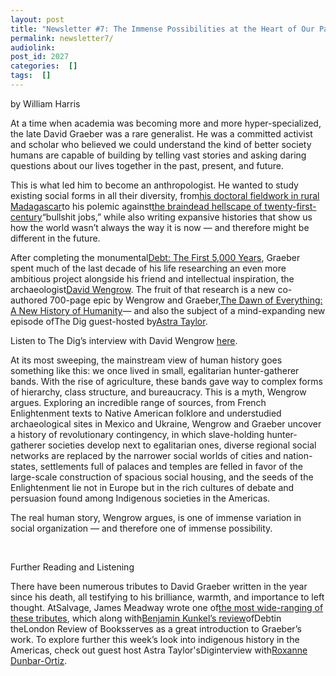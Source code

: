 ```yaml
---
layout: post
title: "Newsletter #7: The Immense Possibilities at the Heart of Our Past and Present, with David Wengrow"
permalink: newsletter7/
audiolink: 
post_id: 2027
categories:  []
tags:  []
---
```



by William Harris

At a time when academia was becoming more and more hyper-specialized, the late David Graeber was a rare generalist. He was a committed activist and scholar who believed we could understand the kind of better society humans are capable of building by telling vast stories and asking daring questions about our lives together in the past, present, and future.

This is what led him to become an anthropologist. He wanted to study existing social forms in all their diversity, from[his doctoral fieldwork in rural Madagascar](https://iupress.org/9780253219152/lost-people/)to his polemic against[the braindead hellscape of twenty-first-century](https://www.simonandschuster.com/books/Bullshit-Jobs/David-Graeber/9781501143335)“bullshit jobs,” while also writing expansive histories that show us how the world wasn’t always the way it is now — and therefore might be different in the future.

After completing the monumental[Debt: The First 5,000 Years](https://www.mhpbooks.com/books/debt/), Graeber spent much of the last decade of his life researching an even more ambitious project alongside his friend and intellectual inspiration, the archaeologist[David Wengrow](https://www.ucl.ac.uk/archaeology/people/david-wengrow-professor-comparative-archaeology). The fruit of that research is a new co-authored 700-page epic by Wengrow and Graeber,[The Dawn of Everything: A New History of Humanity](https://us.macmillan.com/books/9780374157357)— and also the subject of a mind-expanding new episode ofThe Dig guest-hosted by[Astra Taylor](https://www.thedigradio.com/tag/astra-taylor/).

Listen to The Dig’s interview with David Wengrow [here](https://thedigradio.com/podcast/the-dawn-of-everything-w-david-wengrow).

At its most sweeping, the mainstream view of human history goes something like this: we once lived in small, egalitarian hunter-gatherer bands. With the rise of agriculture, these bands gave way to complex forms of hierarchy, class structure, and bureaucracy. This is a myth, Wengrow argues. Exploring an incredible range of sources, from French Enlightenment texts to Native American folklore and understudied archaeological sites in Mexico and Ukraine, Wengrow and Graeber uncover a history of revolutionary contingency, in which slave-holding hunter-gatherer societies develop next to egalitarian ones, diverse regional social networks are replaced by the narrower social worlds of cities and nation-states, settlements full of palaces and temples are felled in favor of the large-scale construction of spacious social housing, and the seeds of the Enlightenment lie not in Europe but in the rich cultures of debate and persuasion found among Indigenous societies in the Americas.

The real human story, Wengrow argues, is one of immense variation in social organization — and therefore one of immense possibility.

 

Further Reading and Listening

There have been numerous tributes to David Graeber written in the year since his death, all testifying to his brilliance, warmth, and importance to left thought. AtSalvage, James Meadway wrote one of[the most wide-ranging of these tributes](https://salvage.zone/articles/acting-as-if-one-is-already-free-david-graebers-political-economy-and-the-strategic-impasse-of-the-left/), which along with[Benjamin Kunkel’s review](https://www.lrb.co.uk/the-paper/v34/n09/benjamin-kunkel/forgive-us-our-debts)ofDebtin theLondon Review of Booksserves as a great introduction to Graeber’s work. To explore further this week’s look into indigenous history in the Americas, check out guest host Astra Taylor'sDiginterview with[Roxanne Dunbar-Ortiz](https://www.thedigradio.com/podcast/roxanne-dunbar-ortiz-on-indigenous-history).

 
